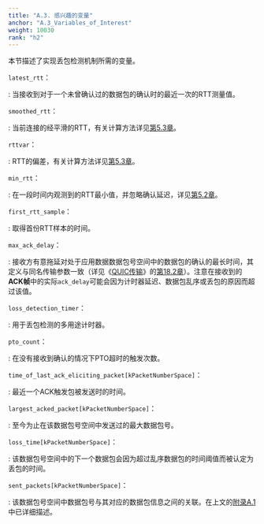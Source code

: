 ```yaml
---
title: "A.3. 感兴趣的变量"
anchor: "A.3_Variables_of_Interest"
weight: 10030
rank: "h2"
---
```


本节描述了实现丢包检测机制所需的变量。

`latest_rtt`：

:   当接收到对于一个未曾确认过的数据包的确认时的最近一次的RTT测量值。

`smoothed_rtt`：

:   当前连接的经平滑的RTT，有关计算方法详见[第5.3章](#5.3_Estimating_smoothed_rtt_and_rttvar)。

`rttvar`：

:   RTT的偏差，有关计算方法详见[第5.3章](#5.3_Estimating_smoothed_rtt_and_rttvar)。

`min_rtt`：

:   在一段时间内观测到的RTT最小值，并忽略确认延迟，详见[第5.2章](#5.2_Estimating_min_rtt)。

`first_rtt_sample`：

:   取得首份RTT样本的时间。

`max_ack_delay`：

:   接收方有意拖延对处于应用数据数据包号空间中的数据包的确认的最长时间，其定义与同名传输参数一致（详见《[QUIC传输](../RFC9000_Chinese_Translation)》的[第18.2章](../RFC9000_Chinese_Translation/#18.2_Transport_Parameter_Definitions)）。注意在接收到的**ACK帧**中的实际`ack_delay`可能会因为计时器延迟、数据包乱序或丢包的原因而超过该值。

`loss_detection_timer`：

:   用于丢包检测的多用途计时器。

`pto_count`：

:   在没有接收到确认的情况下PTO超时的触发次数。

`time_of_last_ack_eliciting_packet[kPacketNumberSpace]`：

:   最近一个ACK触发包被发送时的时间。

`largest_acked_packet[kPacketNumberSpace]`：

:   至今为止在该数据包号空间中发送过的最大数据包号。

`loss_time[kPacketNumberSpace]`：

:   该数据包号空间中的下一个数据包会因为超过乱序数据包的时间阈值而被认定为丢包的时间。

`sent_packets[kPacketNumberSpace]`：

:   该数据包号空间中数据包号与其对应的数据包信息之间的关联。在上文的[附录A.1](#A.1_Tracking_Sent_Packets)中已详细描述。
